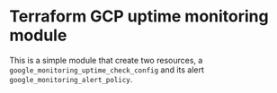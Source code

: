 # Terraform GCP uptime monitoring module

This is a simple module that create two resources, a `google_monitoring_uptime_check_config`
and its alert `google_monitoring_alert_policy`.
